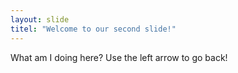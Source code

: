 ```yaml
---
layout: slide
titel: "Welcome to our second slide!"
---
```

What am I doing here?
Use the left arrow to go back!

